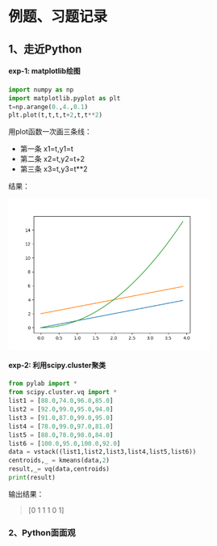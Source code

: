 # 例题、习题记录

## 1、走近Python

#### exp-1: matplotlib绘图

```python
import numpy as np
import matplotlib.pyplot as plt
t=np.arange(0.,4.,0.1)
plt.plot(t,t,t,t+2,t,t**2)
```

用plot函数一次画三条线：
- 第一条 x1=t,y1=t
- 第二条 x2=t,y2=t+2
- 第三条 x3=t,y3=t**2

结果：

<img height="300" align="center" src="https://github.com/yanmengk/Python_NJU/blob/master/resource/Figure_1.png" alt="">

#### exp-2: 利用scipy.cluster聚类
```python
from pylab import * 
from scipy.cluster.vq import * 
list1 = [88.0,74.0,96.0,85.0]
list2 = [92.0,99.0,95.0,94.0]
list3 = [91.0,87.0,99.0,95.0]
list4 = [78.0,99.0,97.0,81.0]
list5 = [88.0,78.0,98.0,84.0]
list6 = [100.0,95.0,100.0,92.0]
data = vstack((list1,list2,list3,list4,list5,list6))
centroids,_ = kmeans(data,2)
result,_= vq(data,centroids)
print(result)
```
输出结果：
> [0 1 1 1 0 1]

### 2、Python面面观